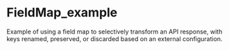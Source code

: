 # FieldMap_example
Example of using a field map to selectively transform an API response, with keys renamed, preserved, or discarded based on an external configuration.
